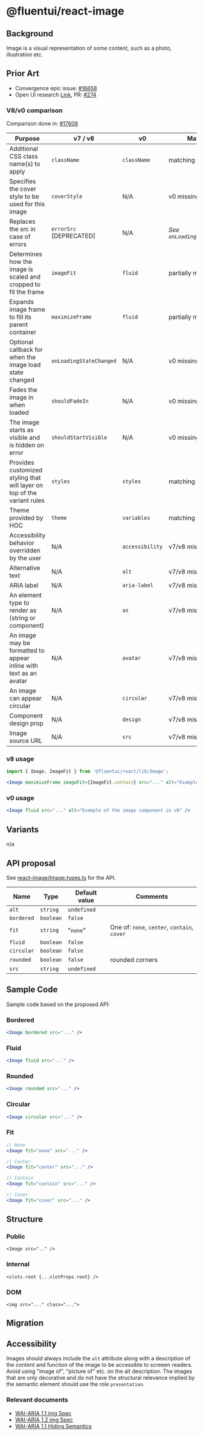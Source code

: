 # @fluentui/react-image

## Background

Image is a visual representation of some content, such as a photo, illustration etc.

## Prior Art

- Convergence epic issue: [#16658](https://github.com/microsoft/fluentui/issues/16658)
- Open UI research [Link](https://open-ui.org/components/image.research), PR: [#274](https://github.com/openui/open-ui/pull/274)

### V8/v0 comparison

Comparison done in: [#17608](https://github.com/microsoft/fluentui/pull/17608)

[image@v7/v8]: https://developer.microsoft.com/en-us/fluentui#/controls/web/image
[image@v0]: https://fluentsite.z22.web.core.windows.net/0.53.0/components/image/props

| Purpose                                                                 | v7 / v8                 | v0              | Matching                      |
| ----------------------------------------------------------------------- | ----------------------- | --------------- | ----------------------------- |
| Additional CSS class name(s) to apply                                   | `className`             | `className`     | matching                      |
| Specifies the cover style to be used for this image                     | `coverStyle`            | N/A             | v0 missing                    |
| Replaces the src in case of errors                                      | `errorSrc` [DEPRECATED] | N/A             | _See `onLoadingStateChanged`_ |
| Determines how the image is scaled and cropped to fit the frame         | `imageFit`              | `fluid`         | partially matching            |
| Expands image frame to fill its parent container                        | `maximizeFrame`         | `fluid`         | partially matching            |
| Optional callback for when the image load state changed                 | `onLoadingStateChanged` | N/A             | v0 missing                    |
| Fades the image in when loaded                                          | `shouldFadeIn`          | N/A             | v0 missing                    |
| The image starts as visible and is hidden on error                      | `shouldStartVisible`    | N/A             | v0 missing                    |
| Provides customized styling that will layer on top of the variant rules | `styles`                | `styles`        | matching                      |
| Theme provided by HOC                                                   | `theme`                 | `variables`     | matching                      |
| Accessibility behavior overridden by the user                           | N/A                     | `accessibility` | v7/v8 missing                 |
| Alternative text                                                        | N/A                     | `alt`           | v7/v8 missing                 |
| ARIA label                                                              | N/A                     | `aria-label`    | v7/v8 missing                 |
| An element type to render as (string or component)                      | N/A                     | `as`            | v7/v8 missing                 |
| An image may be formatted to appear inline with text as an avatar       | N/A                     | `avatar`        | v7/v8 missing                 |
| An image can appear circular                                            | N/A                     | `circular`      | v7/v8 missing                 |
| Component design prop                                                   | N/A                     | `design`        | v7/v8 missing                 |
| Image source URL                                                        | N/A                     | `src`           | v7/v8 missing                 |

### v8 usage

```jsx
import { Image, ImageFit } from '@fluentui/react/lib/Image';

<Image maximizeFrame imageFit={ImageFit.contain} src="..." alt="Example of the image component in v8" />;
```

### v0 usage

```jsx
<Image fluid src="..." alt="Example of the image component in v0" />
```

## Variants

n/a

## API proposal

See [react-image/Image.types.ts] for the API.

[react-image/image.types.ts]: https://github.com/microsoft/fluentui/blob/master/packages/react-image/src/components/Image/Image.types.ts

| Name       | Type      | Default value | Comments                                     |
| ---------- | --------- | ------------- | -------------------------------------------- |
| `alt`      | `string`  | `undefined`   |                                              |
| `bordered` | `boolean` | `false`       |                                              |
| `fit`      | `string`  | "`none`"      | One of: `none`, `center`, `contain`, `cover` |
| `fluid`    | `boolean` | `false`       |                                              |
| `circular` | `boolean` | `false`       |                                              |
| `rounded`  | `boolean` | `false`       | rounded corners                              |
| `src`      | `string`  | `undefined`   |                                              |

## Sample Code

Sample code based on the proposed API:

### Bordered

```jsx
<Image bordered src="..." />
```

### Fluid

```jsx
<Image fluid src="..." />
```

### Rounded

```jsx
<Image rounded src="..." />
```

### Circular

```jsx
<Image circular src="..." />
```

### Fit

```jsx
// None
<Image fit="none" src="..." />

// Center
<Image fit="center" src="..." />

// Contain
<Image fit="contain" src="..." />

// Cover
<Image fit="cover" src="..." />
```

## Structure

### Public

```tsx
<Image src=".." />
```

### Internal

```tsx
<slots.root {...slotProps.root} />
```

### DOM

```tsx
<img src="..." class="...">
```

## Migration

<!-- _Describe what will need to be done to upgrade from the existing implementations:_

- _Migration from v8_
- _Migration from v0_ -->

## Accessibility

Images should always include the `alt` attribute along with a description of the content and function of the image to be accessible to screeen readers. Avoid using "image of", "picture of" etc. on the alt description. The images that are only decorative and do not have the structural relevance implied by the semantic element should use the role `presentation`.

### Relevant documents

- [WAI-ARIA 1.1 img Spec](https://www.w3.org/TR/wai-aria-1.1/#img)
- [WAI-ARIA 1.2 img Spec](https://www.w3.org/TR/wai-aria-1.2/#img)
- [WAI-ARIA 1.1 Hiding Semantics](https://www.w3.org/TR/wai-aria-practices-1.1/#presentation_role)
